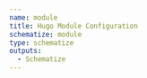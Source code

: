```yaml
---
name: module
title: Hugo Module Configuration
schematize: module
type: schematize
outputs:
  - Schematize
---
```

